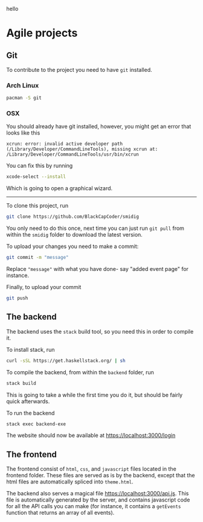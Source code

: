 hello

# Agile projects

## Git

To contribute to the project you need to have `git` installed.

### Arch Linux

```bash
pacman -S git
```

### OSX

You should already have git installed, however, you might get an error that looks like this

```
xcrun: error: invalid active developer path (/Library/Developer/CommandLineTools), missing xcrun at: /Library/Developer/CommandLineTools/usr/bin/xcrun
```

You can fix this by running
```bash
xcode-select --install
```

Which is going to open a graphical wizard.


-----


To clone this project, run
```bash
git clone https://github.com/BlackCapCoder/smidig
```

You only need to do this once, next time you can just run `git pull` from within the `smidig` folder to download the latest version.


To upload your changes you need to make a commit:
```bash
git commit -m "message"
```

Replace `"message"` with what you have done- say "added event page" for instance.


Finally, to upload your commit
```bash
git push
```


## The backend

The backend uses the `stack` build tool, so you need this in order to compile it.

To install stack, run
```bash
curl -sSL https://get.haskellstack.org/ | sh
```

To compile the backend, from within the `backend` folder, run
```bash
stack build
```

This is going to take a while the first time you do it, but should be fairly quick afterwards.

To run the backend
```bash
stack exec backend-exe
```

The website should now be available at [https://localhost:3000/login](https://localhost:3000/login)


## The frontend

The frontend consist of `html`, `css`, and `javascript` files located in the frontend folder. These files are served as is by the backend, except that the html files are automatically spliced into `theme.html`.


The backend also serves a magical file [https://localhost:3000/api.js](https://localhost:3000/api.js). This file is automatically generated by the server, and contains javascript code for all the API calls you can make (for instance, it contains a `getEvents` function that returns an array of all events).
